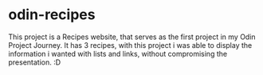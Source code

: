 # odin-recipes

This project is a Recipes website, that serves as the first project in my Odin Project Journey. It has 3 recipes, with this project i was able to display the information i wanted with lists and links, without compromising the presentation. :D
